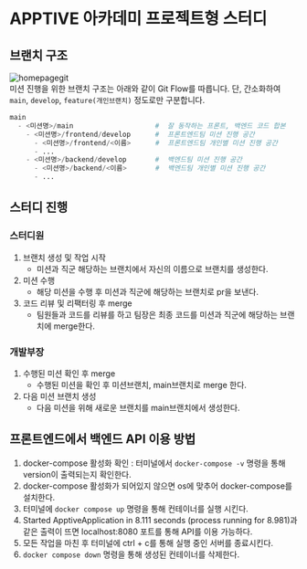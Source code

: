 # APPTIVE 아카데미 프로젝트형 스터디

## 브랜치 구조
![homepagegit](https://github.com/ApptiveDev/apptive-20th-academy-project/assets/64734115/afffd8b1-35bc-4f45-9b68-861c70ba381e)  
미션 진행을 위한 브랜치 구조는 아래와 같이 Git Flow를 따릅니다. 단, 간소화하여 `main`, `develop`, `feature(개인브랜치)` 정도로만 구분합니다.
```python
main
  - <미션명>/main                    #  잘 동작하는 프론트, 백엔드 코드 합본
    - <미션명>/frontend/develop      #  프론트엔드팀 미션 진행 공간
      - <미션명>/frontend/<이름>      #  프론트엔드팀 개인별 미션 진행 공간
      - ...
    - <미션명>/backend/develop       #  백엔드팀 미션 진행 공간
      - <미션명>/backend/<이름>       #  백엔드팀 개인별 미션 진행 공간
      - ...
```
## 스터디 진행
### 스터디원
1. 브랜치 생성 및 작업 시작
    - 미션과 직군 해당하는 브랜치에서 자신의 이름으로 브랜치를 생성한다.
2. 미션 수행
    - 해당 미션을 수행 후 미션과 직군에 해당하는 브랜치로 pr을 보낸다.  
3. 코드 리뷰 및 리팩터링 후 merge
   - 팀원들과 코드를 리뷰를 하고 팀장은 최종 코드를 미션과 직군에 해당하는 브랜치에 merge한다.
### 개발부장
1. 수행된 미션 확인 후 merge
    - 수행된 미션을 확인 후 미션브랜치, main브랜치로 merge 한다.
2. 다음 미션 브랜치 생성
   - 다음 미션을 위해 새로운 브랜치를 main브랜치에서 생성한다.

## 프론트엔드에서 백엔드 API 이용 방법
1. docker-compose 활성화 확인 : 터미널에서 ```docker-compose -v``` 명령을 통해 version이 출력되는지 확인한다.
2. docker-compose 활성화가 되어있지 않으면 os에 맞추어 docker-compose를 설치한다.
3. 터미널에 ```docker compose up``` 명령을 통해 컨테이너를 실행 시킨다.
4. Started ApptiveApplication in 8.111 seconds (process running for 8.981)과 같은 출력이 뜨면 localhost:8080 포트를 통해 API를 이용 가능하다.
5. 모든 작업을 마친 후 터미널에 ctrl + c를 통해 실행 중인 서버를 종료시킨다.
6. ```docker compose down``` 명령을 통해 생성된 컨테이너를 삭제한다.
